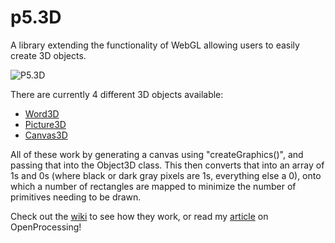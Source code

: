 # p5.3D
A library extending the functionality of WebGL allowing users to easily create 3D objects.

![P5.3D](https://user-images.githubusercontent.com/14854492/53637511-3efc0c80-3c1b-11e9-946c-7be4a2863d75.png)

There are currently 4 different 3D objects available:

 - [Word3D](https://github.com/FreddieRa/p5.3D/wiki/Word3D)
 - [Picture3D](https://github.com/FreddieRa/p5.3D/wiki/Picture3D)
 - [Canvas3D](https://github.com/FreddieRa/p5.3D/wiki/Canvas3D)
 
 
All of these work by generating a canvas using "createGraphics()", and passing that into the Object3D class. This then converts that into an array of 1s and 0s (where black or dark gray pixels are 1s, everything else a 0), onto which a number of rectangles are mapped to minimize the number of primitives needing to be drawn.

Check out the [wiki](https://github.com/FreddieRa/p5.3D/wiki) to see how they work, or read my [article](https://www.openprocessing.org/sketch/674191) on OpenProcessing!
